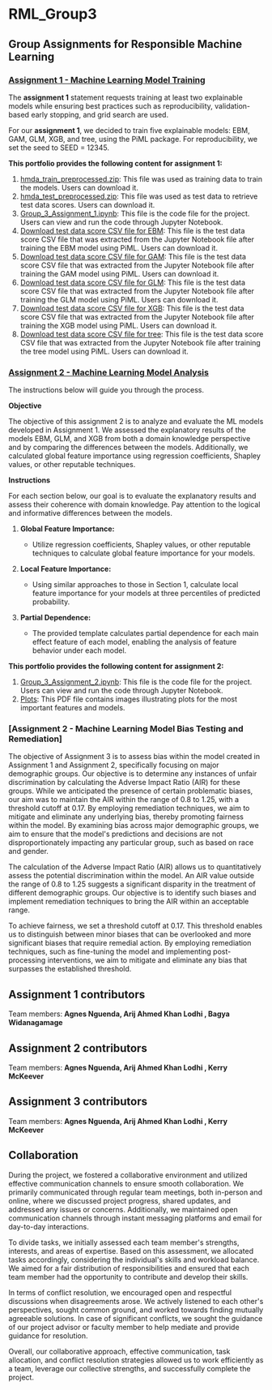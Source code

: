 # RML_Group3
## **Group Assignments for Responsible Machine Learning**

### [**Assignment 1 - Machine Learning Model Training**](https://github.com/arijlodhi/RML_Group3/blob/main/Group_3_Assignment_1.ipynb)

The **assignment 1** statement requests training at least two explainable models while ensuring best practices such as reproducibility, validation-based early stopping, and grid search are used.

For our **assignment 1**, we decided to train five explainable models: EBM, GAM, GLM, XGB, and tree, using the PiML package. For reproducibility, we set the seed to SEED = 12345.

**This portfolio provides the following content for assignment 1:**

1. [hmda_train_preprocessed.zip](https://github.com/arijlodhi/RML_Group3/blob/main/hmda_train_preprocessed.zip): This file was used as training data to train the models. Users can download it.
2. [hmda_test_preprocessed.zip](https://github.com/arijlodhi/RML_Group3/blob/main/hmda_test_preprocessed.zip): This file was used as test data to retrieve test data scores. Users can download it.
3.  [Group_3_Assignment_1.ipynb](https://github.com/arijlodhi/RML_Group3/blob/main/Group_3_Assignment_1.ipynb): This file is the code file for the project. Users can view and run the code through Jupyter Notebook.
4. [Download test data score CSV file for EBM](https://github.com/arijlodhi/RML_Group3/blob/main/group3_piml_EBM.csv): This file is the test data score CSV file that was extracted from the Jupyter Notebook file after training the EBM model using PiML. Users can download it.
5. [Download test data score CSV file for GAM](https://github.com/arijlodhi/RML_Group3/blob/main/group3_piml_GAM.csv): This file is the test data score CSV file that was extracted from the Jupyter Notebook file after training the GAM model using PiML. Users can download it.
6. [Download test data score CSV file for GLM](https://github.com/arijlodhi/RML_Group3/blob/main/group3_piml_GLM.csv): This file is the test data score CSV file that was extracted from the Jupyter Notebook file after training the GLM model using PiML. Users can download it.
7. [Download test data score CSV file for XGB](https://github.com/arijlodhi/RML_Group3/blob/main/group3_piml_XGB.csv): This file is the test data score CSV file that was extracted from the Jupyter Notebook file after training the XGB model using PiML. Users can download it.
8. [Download test data score CSV file for tree](https://github.com/arijlodhi/RML_Group3/blob/main/group3_piml_tree.csv): This file is the test data score CSV file that was extracted from the Jupyter Notebook file after training the tree model using PiML. Users can download it.

### [**Assignment 2 - Machine Learning Model Analysis**](https://github.com/arijlodhi/RML_Group3/blob/main/Group_3_Assignment_2.ipynb)


The instructions below will guide you through the process.

**Objective**

The objective of this assignment 2 is to analyze and evaluate the ML models developed in Assignment 1. We assessed the explanatory results of the models EBM, GLM, and XGB from both a domain knowledge perspective and by comparing the differences between the models. Additionally, we calculated global feature importance using regression coefficients, Shapley values, or other reputable techniques.

**Instructions**

For each section below, our goal is to evaluate the explanatory results and assess their coherence with domain knowledge. Pay attention to the logical and informative differences between the models.

1. **Global Feature Importance:**
   - Utilize regression coefficients, Shapley values, or other reputable techniques to calculate global feature importance for your models.

2. **Local Feature Importance:**
   - Using similar approaches to those in Section 1, calculate local feature importance for your models at three percentiles of predicted probability.

3. **Partial Dependence:**
   - The provided template calculates partial dependence for each main effect feature of each model, enabling the analysis of feature behavior under each model.

**This portfolio provides the following content for assignment 2:**

1. [Group_3_Assignment_2.ipynb](https://github.com/arijlodhi/RML_Group3/blob/main/Group_3_Assignment_2.ipynb): This file is the code file for the project. Users can view and run the code through Jupyter Notebook.
2. [Plots](https://github.com/arijlodhi/RML_Group3/blob/main/RML_assignment2.pdf): This PDF file contains images illustrating plots for the most important features and models.

### [**Assignment 2 - Machine Learning Model Bias Testing and Remediation**]

The objective of Assignment 3 is to assess bias within the model created in Assignment 1 and Assignment 2, specifically focusing on major demographic groups. Our objective is to determine any instances of unfair discrimination by calculating the Adverse Impact Ratio (AIR) for these groups. While we anticipated the presence of certain problematic biases, our aim was to maintain the AIR within the range of 0.8 to 1.25, with a threshold cutoff at 0.17. By employing remediation techniques, we aim to mitigate and eliminate any underlying bias, thereby promoting fairness within the model. By examining bias across major demographic groups, we aim to ensure that the model's predictions and decisions are not disproportionately impacting any particular group, such as based on race and gender.

The calculation of the Adverse Impact Ratio (AIR) allows us to quantitatively assess the potential discrimination within the model. An AIR value outside the range of 0.8 to 1.25 suggests a significant disparity in the treatment of different demographic groups. Our objective is to identify such biases and implement remediation techniques to bring the AIR within an acceptable range.

To achieve fairness, we set a threshold cutoff at 0.17. This threshold enables us to distinguish between minor biases that can be overlooked and more significant biases that require remedial action. By employing remediation techniques, such as fine-tuning the model and implementing post-processing interventions, we aim to mitigate and eliminate any bias that surpasses the established threshold.

## Assignment 1 contributors
Team members: **Agnes Nguenda, Arij Ahmed Khan Lodhi , Bagya Widanagamage**

## Assignment 2 contributors
Team members: **Agnes Nguenda, Arij Ahmed Khan Lodhi , Kerry McKeever**

## Assignment 3 contributors
Team members: **Agnes Nguenda, Arij Ahmed Khan Lodhi , Kerry McKeever**

## Collaboration
During the project, we fostered a collaborative environment and utilized effective communication channels to ensure smooth collaboration. We primarily communicated through regular team meetings, both in-person and online, where we discussed project progress, shared updates, and addressed any issues or concerns. Additionally, we maintained open communication channels through instant messaging platforms and email for day-to-day interactions.

To divide tasks, we initially assessed each team member's strengths, interests, and areas of expertise. Based on this assessment, we allocated tasks accordingly, considering the individual's skills and workload balance. We aimed for a fair distribution of responsibilities and ensured that each team member had the opportunity to contribute and develop their skills.

In terms of conflict resolution, we encouraged open and respectful discussions when disagreements arose. We actively listened to each other's perspectives, sought common ground, and worked towards finding mutually agreeable solutions. In case of significant conflicts, we sought the guidance of our project advisor or faculty member to help mediate and provide guidance for resolution.

Overall, our collaborative approach, effective communication, task allocation, and conflict resolution strategies allowed us to work efficiently as a team, leverage our collective strengths, and successfully complete the project.
